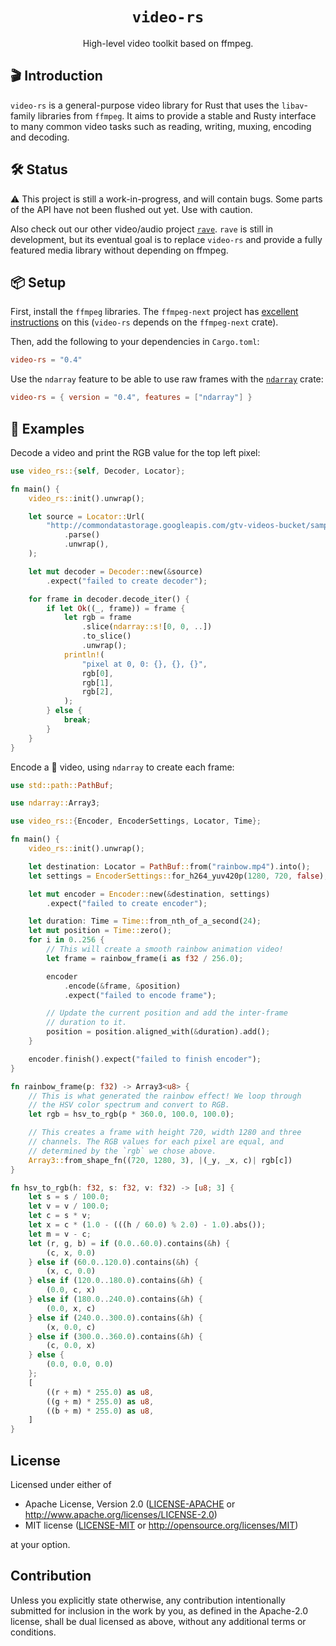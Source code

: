 <h1 align="center">
  <code>video-rs</code>
</h1>
<p align="center">High-level video toolkit based on ffmpeg.</p>

## 🎬 Introduction

`video-rs` is a general-purpose video library for Rust that uses the
`libav`-family libraries from `ffmpeg`. It aims to provide a stable and Rusty
interface to many common video tasks such as reading, writing, muxing, encoding
and decoding.

## 🛠 S️️tatus

⚠️ This project is still a work-in-progress, and will contain bugs. Some parts of
the API have not been flushed out yet. Use with caution.

Also check out our other video/audio project [`rave`](https://github.com/oddity-ai/rave). `rave` is still in development, but its eventual goal is to replace `video-rs` and provide a fully featured media library without depending on ffmpeg.

## 📦 Setup

First, install the `ffmpeg` libraries. The `ffmpeg-next` project has
[excellent instructions](https://github.com/zmwangx/rust-ffmpeg/wiki/Notes-on-building#dependencies)
on this (`video-rs` depends on the `ffmpeg-next` crate).

Then, add the following to your dependencies in `Cargo.toml`:

```toml
video-rs = "0.4"
```

Use the `ndarray` feature to be able to use raw frames with the
[`ndarray`](https://github.com/rust-ndarray/ndarray) crate:

```toml
video-rs = { version = "0.4", features = ["ndarray"] }
```

## 📖 Examples

Decode a video and print the RGB value for the top left pixel:

```rust
use video_rs::{self, Decoder, Locator};

fn main() {
    video_rs::init().unwrap();

    let source = Locator::Url(
        "http://commondatastorage.googleapis.com/gtv-videos-bucket/sample/BigBuckBunny.mp4"
            .parse()
            .unwrap(),
    );

    let mut decoder = Decoder::new(&source)
        .expect("failed to create decoder");

    for frame in decoder.decode_iter() {
        if let Ok((_, frame)) = frame {
            let rgb = frame
                .slice(ndarray::s![0, 0, ..])
                .to_slice()
                .unwrap();
            println!(
                "pixel at 0, 0: {}, {}, {}",
                rgb[0],
                rgb[1],
                rgb[2],
            );
        } else {
            break;
        }
    }
}

```

Encode a 🌈 video, using `ndarray` to create each frame:

```rust
use std::path::PathBuf;

use ndarray::Array3;

use video_rs::{Encoder, EncoderSettings, Locator, Time};

fn main() {
    video_rs::init().unwrap();

    let destination: Locator = PathBuf::from("rainbow.mp4").into();
    let settings = EncoderSettings::for_h264_yuv420p(1280, 720, false);

    let mut encoder = Encoder::new(&destination, settings)
        .expect("failed to create encoder");

    let duration: Time = Time::from_nth_of_a_second(24);
    let mut position = Time::zero();
    for i in 0..256 {
        // This will create a smooth rainbow animation video!
        let frame = rainbow_frame(i as f32 / 256.0);

        encoder
            .encode(&frame, &position)
            .expect("failed to encode frame");

        // Update the current position and add the inter-frame
        // duration to it.
        position = position.aligned_with(&duration).add();
    }

    encoder.finish().expect("failed to finish encoder");
}

fn rainbow_frame(p: f32) -> Array3<u8> {
    // This is what generated the rainbow effect! We loop through
    // the HSV color spectrum and convert to RGB.
    let rgb = hsv_to_rgb(p * 360.0, 100.0, 100.0);

    // This creates a frame with height 720, width 1280 and three
    // channels. The RGB values for each pixel are equal, and
    // determined by the `rgb` we chose above.
    Array3::from_shape_fn((720, 1280, 3), |(_y, _x, c)| rgb[c])
}

fn hsv_to_rgb(h: f32, s: f32, v: f32) -> [u8; 3] {
    let s = s / 100.0;
    let v = v / 100.0;
    let c = s * v;
    let x = c * (1.0 - (((h / 60.0) % 2.0) - 1.0).abs());
    let m = v - c;
    let (r, g, b) = if (0.0..60.0).contains(&h) {
        (c, x, 0.0)
    } else if (60.0..120.0).contains(&h) {
        (x, c, 0.0)
    } else if (120.0..180.0).contains(&h) {
        (0.0, c, x)
    } else if (180.0..240.0).contains(&h) {
        (0.0, x, c)
    } else if (240.0..300.0).contains(&h) {
        (x, 0.0, c)
    } else if (300.0..360.0).contains(&h) {
        (c, 0.0, x)
    } else {
        (0.0, 0.0, 0.0)
    };
    [
        ((r + m) * 255.0) as u8,
        ((g + m) * 255.0) as u8,
        ((b + m) * 255.0) as u8,
    ]
}

```

## License

Licensed under either of

 * Apache License, Version 2.0
   ([LICENSE-APACHE](LICENSE-APACHE) or http://www.apache.org/licenses/LICENSE-2.0)
 * MIT license
   ([LICENSE-MIT](LICENSE-MIT) or http://opensource.org/licenses/MIT)

at your option.

## Contribution

Unless you explicitly state otherwise, any contribution intentionally submitted
for inclusion in the work by you, as defined in the Apache-2.0 license, shall be
dual licensed as above, without any additional terms or conditions.
